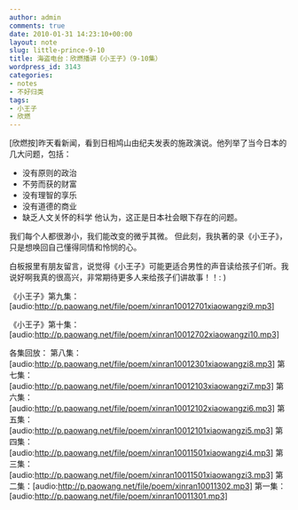 ```yaml
---
author: admin
comments: true
date: 2010-01-31 14:23:10+00:00
layout: note
slug: little-prince-9-10
title: 海盗电台：欣燃播讲《小王子》（9-10集）
wordpress_id: 3143
categories:
- notes
- 不好归类
tags:
- 小王子
- 欣燃
---
```


[欣燃按]昨天看新闻，看到日相鸠山由纪夫发表的施政演说。他列举了当今日本的几大问题，包括：
* 没有原则的政治
* 不劳而获的财富
* 没有理智的享乐
* 没有道德的商业
* 缺乏人文关怀的科学
他认为，这正是日本社会眼下存在的问题。

我们每个人都很渺小，我们能改变的微乎其微。
但此刻，我执著的录《小王子》，只是想唤回自己懂得同情和怜悯的心。

白板报里有朋友留言，说觉得《小王子》可能更适合男性的声音读给孩子们听。我说好啊我真的很高兴，非常期待更多人来给孩子们讲故事！！: )

《小王子》第九集：[audio:http://p.paowang.net/file/poem/xinran10012701xiaowangzi9.mp3]

《小王子》第十集：[audio:http://p.paowang.net/file/poem/xinran10012702xiaowangzi10.mp3]

各集回放：
第八集：[audio:http://p.paowang.net/file/poem/xinran10012301xiaowangzi8.mp3]
第七集：[audio:http://p.paowang.net/file/poem/xinran10012103xiaowangzi7.mp3]
第六集：[audio:http://p.paowang.net/file/poem/xinran10012102xiaowangzi6.mp3]
第五集：[audio:http://p.paowang.net/file/poem/xinran10012101xiaowangzi5.mp3]
第四集：[audio:http://p.paowang.net/file/poem/xinran10011501xiaowangzi4.mp3]
第三集：[audio:http://p.paowang.net/file/poem/xinran10011501xiaowangzi3.mp3]
第二集：[audio:http://p.paowang.net/file/poem/xinran10011302.mp3]
第一集：[audio:http://p.paowang.net/file/poem/xinran10011301.mp3]
